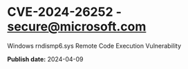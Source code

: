 # CVE-2024-26252 - secure@microsoft.com

Windows rndismp6.sys Remote Code Execution Vulnerability

**Publish date:** 2024-04-09
